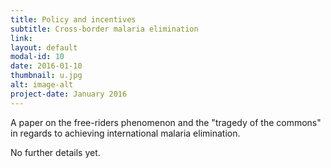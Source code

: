 ```yaml
---
title: Policy and incentives
subtitle: Cross-border malaria elimination
link: 
layout: default
modal-id: 10
date: 2016-01-10
thumbnail: u.jpg
alt: image-alt
project-date: January 2016
---
```


A paper on the free-riders phenomenon and the "tragedy of the commons" in regards to achieving international malaria elimination.

No further details yet.